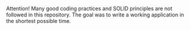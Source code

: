 Attention! Many good coding practices and SOLID principles are not followed in this repository. The goal was to write a working application in the shortest possible time.
